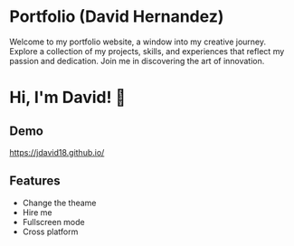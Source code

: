 
# Portfolio (David Hernandez)

Welcome to my portfolio website, a window into my creative journey. Explore a collection of my projects, skills, and experiences that reflect my passion and dedication. Join me in discovering the art of innovation.

# Hi, I'm David! 👋


## Demo

https://jdavid18.github.io/
## Features

- Change the theame
- Hire me
- Fullscreen mode
- Cross platform
